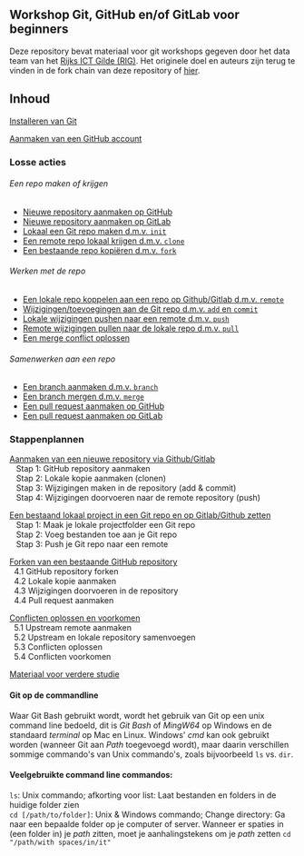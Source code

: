 ## Workshop Git, GitHub en/of GitLab voor beginners
Deze repository bevat materiaal voor git workshops gegeven door het data team van het [Rijks ICT Gilde (RIG)](https://www.ubrijk.nl/service/rijks-ict-gilde). Het originele doel en auteurs zijn terug te vinden in de fork chain van deze repository of [hier](https://github.com/KennisnetwerkDataScience/git-en-github-workshop). 

## Inhoud
[Installeren van Git](1-installeren-van-git.md)  

[Aanmaken van een GitHub account](2-aanmaken-van-een-github-account.md)  


### Losse acties
###### Een repo maken of krijgen
- [Nieuwe repository aanmaken op GitHub](./aanmaken-nieuwe-repo-github.md)   
- [Nieuwe repository aanmaken op GitLab](./aanmaken-nieuwe-repo-gitlab.md) 
- [Lokaal een Git repo maken d.m.v. `init`](./lokale-git-init.md)  
- [Een remote repo lokaal krijgen d.m.v. `clone`](./git-clone-repository.md)
- [Een bestaande repo kopiëren d.m.v. `fork`](fork-repository.md)
    
###### Werken met de repo  
- [Een lokale repo koppelen aan een repo op Github/Gitlab d.m.v. `remote`](./git-add-remotes.md)
- [Wijzigingen/toevoegingen aan de Git repo d.m.v. `add` en `commit`](git-add-and-commit-files.md)   
- [Lokale wijzigingen pushen naar een remote d.m.v. `push`](git-push-naar-remote-repo.md)
- [Remote wijzigingen pullen naar de lokale repo d.m.v. `pull`](git-pull-from-remote.md)
- [Een merge conflict oplossen](./git-merge-conflict.md)

###### Samenwerken aan een repo
- [Een branch aanmaken d.m.v. `branch`](./git-branch.md)
- [Een branch mergen d.m.v. `merge`](./git-merge-branch.md)
- [Een pull request aanmaken op GitHub](#TODO)
- [Een pull request aanmaken op GitLab](#TODO)


### Stappenplannen
[Aanmaken van een nieuwe repository via Github/Gitlab](./remote-aanmaken-van-een-nieuwe-repository.md)  
&nbsp;&nbsp; Stap 1: GitHub repository aanmaken    
&nbsp;&nbsp; Stap 2: Lokale kopie aanmaken (clonen)     
&nbsp;&nbsp; Stap 3: Wijzigingen maken in de repository (add & commit)     
&nbsp;&nbsp; Stap 4: Wijzigingen doorvoeren naar de remote repository (push)     

[Een bestaand lokaal project in een Git repo en op Gitlab/Github zetten](./pushen-van-een-bestaand-lokaal-project.md)   
&nbsp;&nbsp; Stap 1: Maak je lokale projectfolder een Git repo    
&nbsp;&nbsp; Stap 2: Voeg bestanden toe aan je Git repo     
&nbsp;&nbsp; Stap 3: Push je Git repo naar een remote     

[Forken van een bestaande GitHub repository](4-bijdragen-aan-een-repository-van-een-ander.md)  
&nbsp;&nbsp;4.1 GitHub repository forken  
&nbsp;&nbsp;4.2 Lokale kopie aanmaken     
&nbsp;&nbsp;4.3 Wijzigingen doorvoeren in de repository  
&nbsp;&nbsp;4.4 Pull request aanmaken

[Conflicten oplossen en voorkomen](5-conflicten-oplossen-en-voorkomen.md)  
&nbsp;&nbsp;5.1 Upstream remote aanmaken  
&nbsp;&nbsp;5.2 Upstream en lokale repository samenvoegen    
&nbsp;&nbsp;5.3 Conflicten oplossen     
&nbsp;&nbsp;5.4 Conflicten voorkomen      

[Materiaal voor verdere studie](6-materiaal-voor-verdere-studie.md)  


#### Git op de commandline
Waar Git Bash gebruikt wordt, wordt het gebruik van Git op een unix command line bedoeld, dit is *Git Bash* of *MingW64* op Windows en de standaard 
*terminal* op Mac en Linux. Windows' *cmd* kan ook gebruikt worden (wanneer Git aan *Path* toegevoegd wordt), 
maar daarin verschillen sommige commando's van Unix commando's, zoals bijvoorbeeld `ls` vs. `dir`. 

#### Veelgebruikte command line commandos:  
`ls`: Unix commando; afkorting voor list: Laat bestanden en folders in de huidige folder zien  
`cd [/path/to/folder]`: Unix & Windows commando; Change directory: Ga naar een bepaalde folder op je computer of server. 
Wanneer er spaties in (een folder in) je *path* zitten, moet je aanhalingstekens om je *path* zetten `cd "/path/with spaces/in/it"` 

